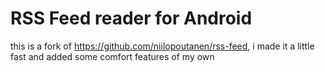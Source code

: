 # RSS Feed reader for Android
this is a fork of https://github.com/niilopoutanen/rss-feed, i made it a little fast and added some comfort features of my own
